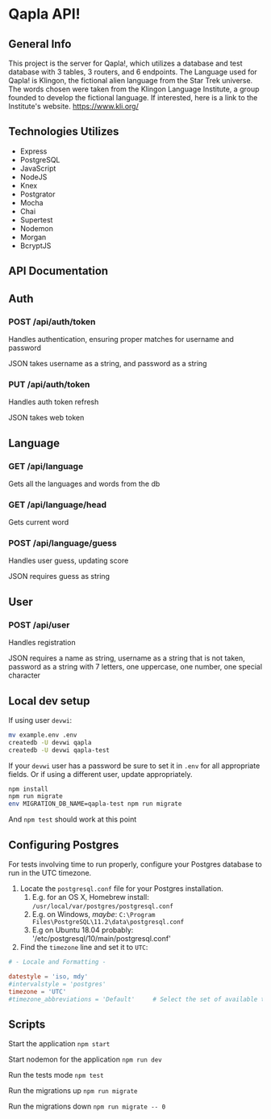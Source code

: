 # Qapla API!


## General Info

This project is the server for Qapla!, which utilizes a database and test database with 3 tables, 3 routers, and 6 endpoints. The Language used for Qapla! is Klingon, the fictional alien language from the Star Trek universe. The words chosen were taken from the Klingon Language Institute, a group founded to develop the fictional language. If interested, here is a link to the Institute's website. https://www.kli.org/

## Technologies Utilizes

* Express
* PostgreSQL
* JavaScript
* NodeJS
* Knex
* Postgrator
* Mocha
* Chai
* Supertest
* Nodemon
* Morgan
* BcryptJS

## API Documentation

## Auth

### POST /api/auth/token

Handles authentication, ensuring proper matches for username and password

JSON takes username as a string, and password as a string

### PUT /api/auth/token

Handles auth token refresh

JSON takes web token

## Language

### GET /api/language

Gets all the languages and words from the db

### GET /api/language/head

Gets current word

### POST /api/language/guess

Handles user guess, updating score

JSON requires guess as string

## User

### POST /api/user

Handles registration

JSON requires a name as string, username as a string that is not taken, password as a string with 7 letters, one uppercase, one number, one special character

## Local dev setup

If using user `devwi`:

```bash
mv example.env .env
createdb -U devwi qapla
createdb -U devwi qapla-test
```

If your `devwi` user has a password be sure to set it in `.env` for all appropriate fields. Or if using a different user, update appropriately.

```bash
npm install
npm run migrate
env MIGRATION_DB_NAME=qapla-test npm run migrate
```

And `npm test` should work at this point

## Configuring Postgres

For tests involving time to run properly, configure your Postgres database to run in the UTC timezone.

1. Locate the `postgresql.conf` file for your Postgres installation.
   1. E.g. for an OS X, Homebrew install: `/usr/local/var/postgres/postgresql.conf`
   2. E.g. on Windows, _maybe_: `C:\Program Files\PostgreSQL\11.2\data\postgresql.conf`
   3. E.g  on Ubuntu 18.04 probably: '/etc/postgresql/10/main/postgresql.conf'
2. Find the `timezone` line and set it to `UTC`:

```conf
# - Locale and Formatting -

datestyle = 'iso, mdy'
#intervalstyle = 'postgres'
timezone = 'UTC'
#timezone_abbreviations = 'Default'     # Select the set of available time zone
```

## Scripts

Start the application `npm start`

Start nodemon for the application `npm run dev`

Run the tests mode `npm test`

Run the migrations up `npm run migrate`

Run the migrations down `npm run migrate -- 0`
